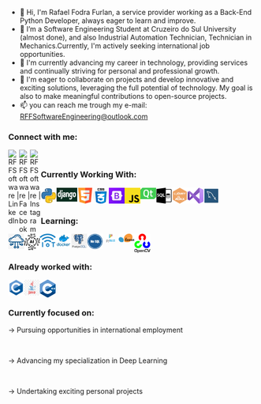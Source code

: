 - 👋 Hi, I'm Rafael Fodra Furlan, a service provider working as a Back-End Python Developer, always eager to learn and improve.
- 👀 I’m a Software Engineering Student at Cruzeiro do Sul University (almost done), and also Industrial Automation Technician, Technician in Mechanics.Currently, I'm actively seeking international job opportunities.
- 🌱 I'm currently advancing my career in technology, providing services and continually striving for personal and professional growth.
- 💞️ I'm eager to collaborate on projects and develop innovative and exciting solutions, leveraging the full potential of technology. My goal is also to make meaningful contributions to open-source projects.
- 📫 you can reach me trough my e-mail: RFFSoftwareEngineering@outlook.com 

### Connect with me:

[<img align="left" alt="RFFSoftware | LinkedIn" width="22px" src="https://cdn.jsdelivr.net/npm/simple-icons@v3/icons/linkedin.svg"/>][linkedin]
[<img align="left" alt="RFFSoftware | Facebook" width="22px" src="https://cdn.jsdelivr.net/npm/simple-icons@v3/icons/facebook.svg"/>][facebook]
[<img align="left" alt="RFFSoftware | Instagram" width="22px" src="https://cdn.jsdelivr.net/npm/simple-icons@v3/icons/instagram.svg"/>][instagram]

<br/>

### Currently Working With:

[<img align="left" alt="RFFSoftware | Tools" width="32px" src="/Icons/py.png"/>][python]
[<img align="left" alt="RFFSoftware | Tools" width="42px" height="28px" src="/Icons/django.png"/>][django]
[<img align="left" alt="RFFSoftware | Tools" width="32px" src="/Icons/html5.png"/>][html5]
[<img align="left" alt="RFFSoftware | Tools" width="32px" src="/Icons/css3.png"/>][css3]
[<img align="left" alt="RFFSoftware | Tools" width="32px" src="/Icons/bootstrap5.jpeg"/>][bootstrap5]
[<img align="left" alt="RFFSoftware | Tools" width="32px" src="/Icons/js.png"/>][js]
[<img align="left" alt="RFFSoftware | Tools" width="32px" src="/Icons/Qt6.png"/>][Qt]
[<img align="left" alt="RFFSoftware | Tools" width="32px" src="/Icons/sql.png"/>][sql]
[<img align="left" alt="RFFSoftware | Tools" width="32px" src="/Icons/ajaxjquery.jpg"/>][ajax]
[<img align="left" alt="RFFSoftware | Tools" width="32px" src="/Icons/vs.png"/>][vs]
[<img align="left" alt="RFFSoftware | Tools" width="32px" src="/Icons/mysql.png"/>][mysql]

<br/>

[linkedin]: https://www.linkedin.com/in/rafael-furlan-52b126204/
[facebook]: https://www.facebook.com/rafael.furlan.311/
[instagram]: https://www.instagram.com/rafael_f_furlan/
[python]: https://www.python.org/
[django]: https://www.djangoproject.com/
[html5]: https://www.w3.org/Consortium/
[css3]: https://www.w3.org/TR/2001/WD-css3-roadmap-20010523/
[bootstrap5]: https://getbootstrap.com/docs/5.0/getting-started/introduction/
[js]: https://www.w3schools.com/js/
[Qt]: https://www.riverbankcomputing.com/static/Docs/PyQt6/
[sql]: https://pt.wikipedia.org/wiki/SQL
[ajax]: https://www.w3schools.com/jquery/jquery_ajax_intro.asp
[vs]: https://visualstudio.microsoft.com/pt-br/vs/community/
[mysql]: https://www.mysql.com/

<br/>

### Learning:

[<img align="left" alt="RFFSoftware | Tools" width="32px" src="/Icons/cloud.png"/>][cloud]
[<img align="left" alt="RFFSoftware | Tools" width="32px" src="/Icons/AI.png"/>][ai]
[<img align="left" alt="RFFSoftware | Tools" width="32px" src="/Icons/iot.jpg"/>][iot]
[<img align="left" alt="RFFSoftware | Tools" width="32px" src="/Icons/docker.png"/>][docker]
[<img align="left" alt="RFFSoftware | Tools" width="32px" src="/Icons/postgre.png"/>][postgre]
[<img align="left" alt="RFFSoftware | Tools" width="32px" src="/Icons/nosql.png"/>][nosql]
[<img align="left" alt="RFFSoftware | Tools" width="32px" src="/Icons/Pytest.png"/>][pytest]
[<img align="left" alt="RFFSoftware | Tools" width="32px" src="/Icons/scikit.png"/>][scikit]
[<img align="left" alt="RFFSoftware | Tools" width="32px" src="/Icons/open.png"/>][open]

<br/>

[cloud]: https://pt.wikipedia.org/wiki/Computa%C3%A7%C3%A3o_em_nuvem
[ai]: https://en.wikipedia.org/wiki/Artificial_intelligence
[iot]: https://pt.wikipedia.org/wiki/Internet_das_coisas
[docker]: https://www.docker.com/
[postgre]: https://www.postgresql.org/
[nosql]: https://docs.oracle.com/en/database/other-databases/nosql-database/
[pytest]: https://pypi.org/project/pytest/
[scikit]: https://scikit-learn.org/stable/
[open]: https://opencv.org/

<br/>

### Already worked with:

[<img align="left" alt="RFFSoftware | Tools" width="32px" src="/Icons/C.png"/>][C]
[<img align="left" alt="RFFSoftware | Tools" width="32px" src="/Icons/java.jpg"/>][java]
[<img align="left" alt="RFFSoftware | Tools" width="32px" src="/Icons/ccc.png"/>][ccc]

<br/>

[C]: https://devdocs.io/c/
[java]: https://docs.oracle.com/en/java/
[ccc]: https://devdocs.io/cpp/

<br/>

### Currently focused on:

-> Pursuing opportunities in international employment

<br/>

-> Advancing my specialization in Deep Learning

<br/>

-> Undertaking exciting personal projects

